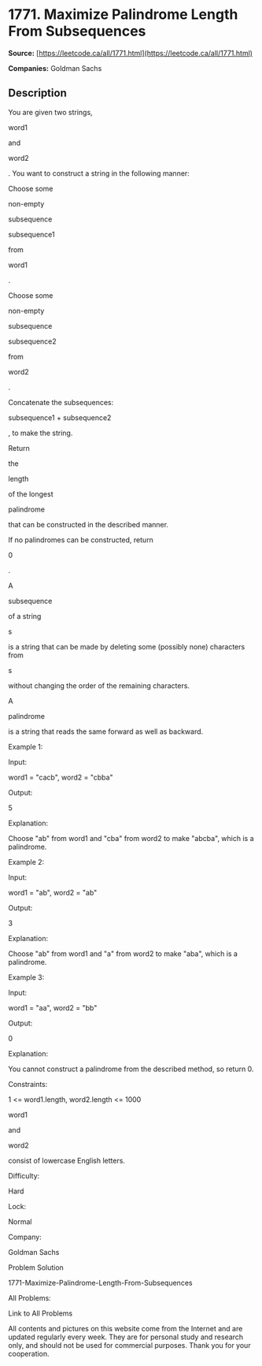 # 1771. Maximize Palindrome Length From Subsequences

**Source:** [https://leetcode.ca/all/1771.html](https://leetcode.ca/all/1771.html)

**Companies:** Goldman Sachs

## Description

You are given two strings,

word1

and

word2

. You want to construct a string in the following manner:

Choose some

non-empty

subsequence

subsequence1

from

word1

.

Choose some

non-empty

subsequence

subsequence2

from

word2

.

Concatenate the subsequences:

subsequence1 + subsequence2

, to make the string.

Return

the

length

of the longest

palindrome

that can be constructed in the described manner.

If no palindromes can be constructed, return

0

.

A

subsequence

of a string

s

is a string that can be made by deleting some (possibly none) characters from

s

without changing the order of the remaining characters.

A

palindrome

is a string that reads the same forward as well as backward.

Example 1:

Input:

word1 = "cacb", word2 = "cbba"

Output:

5

Explanation:

Choose "ab" from word1 and "cba" from word2 to make "abcba", which is a palindrome.

Example 2:

Input:

word1 = "ab", word2 = "ab"

Output:

3

Explanation:

Choose "ab" from word1 and "a" from word2 to make "aba", which is a palindrome.

Example 3:

Input:

word1 = "aa", word2 = "bb"

Output:

0

Explanation:

You cannot construct a palindrome from the described method, so return 0.

Constraints:

1 <= word1.length, word2.length <= 1000

word1

and

word2

consist of lowercase English letters.

Difficulty:

Hard

Lock:

Normal

Company:

Goldman Sachs

Problem Solution

1771-Maximize-Palindrome-Length-From-Subsequences

All Problems:

Link to All Problems

All contents and pictures on this website come from the Internet and are updated regularly every week. They are for personal study and research only, and should not be used for commercial purposes. Thank you for your cooperation.

